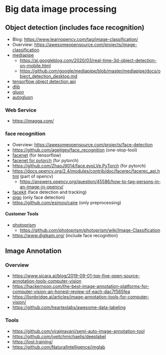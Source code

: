 # Big data image processing

## Object detection (includes face recognition)

* Blog: https://www.learnopencv.com/tag/image-classification/
* Overview: https://awesomeopensource.com/projects/image-classification
* [mediapipe](https://github.com/google/mediapipe/) 
  + https://ai.googleblog.com/2020/03/real-time-3d-object-detection-on-mobile.html
  + https://github.com/google/mediapipe/blob/master/mediapipe/docs/object_detection_desktop.md
* [tensorflow object detection api](https://github.com/tensorflow/models/tree/master/research/object_detection)
* [dlib](http://dlib.net/)
* [gluon](https://gluon-cv.mxnet.io/contents.html)
* [autogluon](https://autogluon.mxnet.io/)

### Web Service

* https://imagga.com/

### face recognition

* Overview: https://awesomeopensource.com/projects/face-detection
* https://github.com/ageitgey/face_recognition (one-stop-tool)
* [facenet](https://github.com/davidsandberg/facenet) (for tensorflow)
* [facenet for pytorch](https://github.com/timesler/facenet-pytorch) (for pytorch)
* https://github.com/ZhaoJ9014/face.evoLVe.PyTorch (for pytorch)
* https://docs.opencv.org/2.4/modules/contrib/doc/facerec/facerec_api.html (part of opencv)
  + https://answers.opencv.org/question/45586/how-to-tag-persons-in-an-image-in-opencv/
* [facekit](https://github.com/MagicJackStone/FaceKit) (face detection and tracking)
* [pigo](https://github.com/esimov/pigo) (only face detection)
* https://github.com/esimov/caire (only preprocessing)

#### Customer Tools

* [photoprism](https://github.com/photoprism/photoprism)
  + https://github.com/photoprism/photoprism/wiki/Image-Classification
* https://www.digikam.org/ (include face recognition)

## Image Annotation

### Overview

* https://www.sicara.ai/blog/2019-09-01-top-five-open-source-annotation-tools-computer-vision
* https://hackernoon.com/the-best-image-annotation-platforms-for-computer-vision-an-honest-review-of-each-dac7f565fea
* https://lionbridge.ai/articles/image-annotation-tools-for-computer-vision/
* https://github.com/heartexlabs/awesome-data-labeling

### Tools

* https://github.com/virajmavani/semi-auto-image-annotation-tool
* https://github.com/jveitchmichaelis/deeplabel
* https://lost.training/
* https://github.com/NaturalIntelligence/imglab
